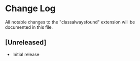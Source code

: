 # Change Log

All notable changes to the "classalwaysfound" extension will be documented in this file.

## [Unreleased]

- Initial release